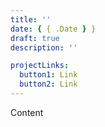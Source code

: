 ```yaml
---
title: ''
date: { { .Date } }
draft: true
description: ''

projectLinks:
  button1: Link
  button2: Link
---
```


Content
